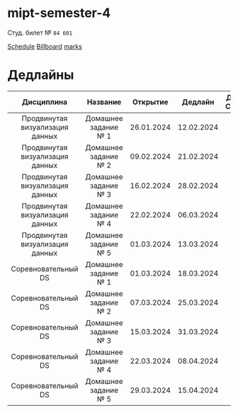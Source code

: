 # mipt-semester-4

Студ. билет № `84 601`

[Schedule](https://docs.google.com/spreadsheets/d/1IKbeWiPg2UNaI5BrBXaT-32eScgtEXC1pFNSxb2KgF8/edit?pli=1#gid=415255966) [Billboard](https://wiki.yandex.ru/homepage/) [marks](https://docs.google.com/spreadsheets/d/1FlHaHaBIZDk4HJkqZAmb0o2bbJLzLvaElbdumaIL4l0/edit#gid=0)

# Дедлайны

|           Дисциплина            |       Название       |  Открытие  |  Дедлайн   | Дано(v)/Сдано(+) |
| :-----------------------------: | :------------------: | :--------: | :--------: | :--------------: |
| Продвинутая визуализация данных | Домашнее задание № 1 | 26.01.2024 | 12.02.2024 |        +         |
| Продвинутая визуализация данных | Домашнее задание № 2 | 09.02.2024 | 21.02.2024 |        +         |
| Продвинутая визуализация данных | Домашнее задание № 3 | 16.02.2024 | 28.02.2024 |        +         |
| Продвинутая визуализация данных | Домашнее задание № 4 | 22.02.2024 | 06.03.2024 |        +         |
| Продвинутая визуализация данных | Домашнее задание № 5 | 01.03.2024 | 13.03.2024 |        -         |
|       Соревновательный DS       | Домашнее задание № 1 | 01.03.2024 | 18.03.2024 |        +         |
|       Соревновательный DS       | Домашнее задание № 2 | 07.03.2024 | 25.03.2024 |        v         |
|       Соревновательный DS       | Домашнее задание № 3 | 15.03.2024 | 31.03.2024 |        v         |
|       Соревновательный DS       | Домашнее задание № 4 | 22.03.2024 | 08.04.2024 |                  |
|       Соревновательный DS       | Домашнее задание № 5 | 29.03.2024 | 15.04.2024 |                  |
